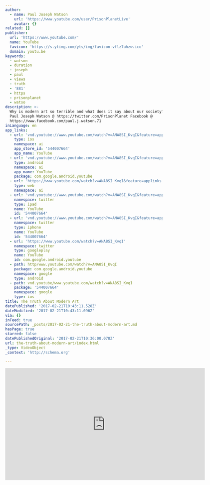 ```yaml
---
author:
  - name: Paul Joseph Watson
    url: 'https://www.youtube.com/user/PrisonPlanetLive'
    avatar: {}
related: []
publisher:
  url: 'https://www.youtube.com/'
  name: YouTube
  favicon: 'https://s.ytimg.com/yts/img/favicon-vflz7uhzw.ico'
  domain: youtu.be
keywords:
  - watson
  - duration
  - joseph
  - paul
  - views
  - truth
  - '881'
  - https
  - prisonplanet
  - watso
description: >-
  Why is modern art so terrible and what does it say about our society? FOLLOW
  Paul Joseph Watson @ https://twitter.com/PrisonPlanet Facebook @
  https://www.facebook.com/paul.j.watson.71
inLanguage: en
app_links:
  - url: 'vnd.youtube://www.youtube.com/watch?v=ANA8SI_KvqI&feature=applinks'
    type: ios
    namespace: ai
    app_store_id: '544007664'
    app_name: YouTube
  - url: 'vnd.youtube://www.youtube.com/watch?v=ANA8SI_KvqI&feature=applinks'
    type: android
    namespace: ai
    app_name: YouTube
    package: com.google.android.youtube
  - url: 'https://www.youtube.com/watch?v=ANA8SI_KvqI&feature=applinks'
    type: web
    namespace: ai
  - url: 'vnd.youtube://www.youtube.com/watch?v=ANA8SI_KvqI&feature=applinks'
    namespace: twitter
    type: ipad
    name: YouTube
    id: '544007664'
  - url: 'vnd.youtube://www.youtube.com/watch?v=ANA8SI_KvqI&feature=applinks'
    namespace: twitter
    type: iphone
    name: YouTube
    id: '544007664'
  - url: 'https://www.youtube.com/watch?v=ANA8SI_KvqI'
    namespace: twitter
    type: googleplay
    name: YouTube
    id: com.google.android.youtube
  - path: http/www.youtube.com/watch?v=ANA8SI_KvqI
    package: com.google.android.youtube
    namespace: google
    type: android
  - path: vnd.youtube/www.youtube.com/watch?v=ANA8SI_KvqI
    package: '544007664'
    namespace: google
    type: ios
title: The Truth About Modern Art
datePublished: '2017-02-21T10:43:11.528Z'
dateModified: '2017-02-21T10:43:11.096Z'
via: {}
inFeed: true
sourcePath: _posts/2017-02-21-the-truth-about-modern-art.md
hasPage: true
starred: false
datePublishedOriginal: '2017-02-21T10:36:00.078Z'
url: the-truth-about-modern-art/index.html
_type: VideoObject
_context: 'http://schema.org'

---
```

<iframe src="https://cdn.embedly.com/widgets/media.html?src=https%3A%2F%2Fwww.youtube.com%2Fembed%2FANA8SI_KvqI%3Ffeature%3Doembed&amp;url=http%3A%2F%2Fwww.youtube.com%2Fwatch%3Fv%3DANA8SI_KvqI&amp;image=https%3A%2F%2Fi.ytimg.com%2Fvi%2FANA8SI_KvqI%2Fhqdefault.jpg&amp;key=b7d04c9b404c499eba89ee7072e1c4f7&amp;type=text%2Fhtml&amp;schema=youtube" width="640" height="360" scrolling="no" frameborder="0" allowfullscreen="" style=""></iframe>